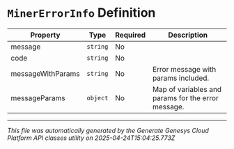 # `MinerErrorInfo` Definition

| Property | Type | Required | Description |
|----------|------|----------|-------------|
| message | `string` | No |  |
| code | `string` | No |  |
| messageWithParams | `string` | No | Error message with params included. |
| messageParams | `object` | No | Map of variables and params for the error message. |

---

*This file was automatically generated by the Generate Genesys Cloud Platform API classes utility on 2025-04-24T15:04:25.773Z*
